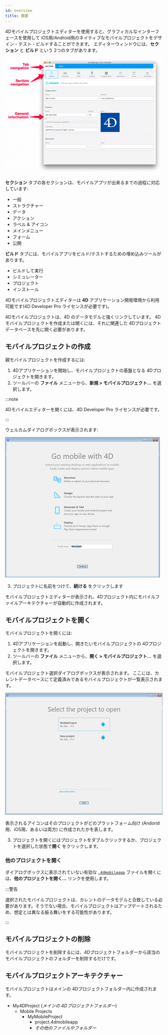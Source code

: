 ```yaml
---
id: overview
title: 概要
---
```



4Dモバイルプロジェクトエディターを使用すると、グラフィカルなインターフェースを使用して iOS用/Android用のネイティブなモバイルプロジェクトをデザイン・テスト・ビルドすることができます。 エディターウィンドウには、**セクション** と **ビルド** という 2つのタブがあります。

![General画面](img/General-section-4D-for-iOS.png)

**セクション** タブの各セクションは、モバイルアプリが出来るまでの過程に対応しています:

* 一般
* ストラクチャー
* データ
* アクション
* ラベル & アイコン
* メインメニュー
* フォーム
* 公開

**ビルド** タブには、モバイルアプリをビルド/テストするための埋め込みツールがあります。

* ビルドして実行
* シミュレーター
* プロジェクト
* インストール

4Dモバイルプロジェクトエディターは **4D** アプリケーション開発環境から利用可能です(4D Developer Pro ライセンスが必要です)。

4Dモバイルプロジェクトは、4D のデータモデルと強くリンクしています。 4Dモバイルプロジェクトを作成または開くには、それに関連した 4Dプロジェクトデータベースを先に開く必要があります。


## モバイルプロジェクトの作成

親モバイルプロジェクトを作成するには:

1. 4Dアプリケーションを開始し、モバイルプロジェクトの基盤となる 4Dプロジェクトを開きます。
2. ツールバーの **ファイル** メニューから、**新規 > モバイルプロジェクト...** を選択します。

:::note

4Dモバイルエディターを開くには、4D Developer Pro ライセンスが必要です。

:::

ウェルカムダイアログボックスが表示されます:

![プロジェクト名](img/new-project.png)

3. プロジェクトに名前をつけて、**続ける** をクリックします

モバイルプロジェクトエディターが表示され、4Dプロジェクト内にモバイルファイルアーキテクチャーが自動的に作成されます。

## モバイルプロジェクトを開く

モバイルプロジェクトを開くには:

1. 4Dアプリケーションを起動し、開きたいモバイルプロジェクトの 4Dプロジェクトを開きます。
2. ツールバーの **ファイル** メニューから、**開く > モバイルプロジェクト...** を選択します。

モバイルプロジェクト選択ダイアログボックスが表示されます。 ここには、カレントデータベースにて定義済みであるモバイルプロジェクトが一覧表示されます。

![プロジェクト名](img/select-project.png)

表示されるアイコンはそのプロジェクトがどのプラットフォーム向け (Andorid 用、iOS用、あるいは両方) に作成されたかを表します。

3. プロジェクトを開くにはプロジェクトをダブルクリックするか、プロジェクトを選択した状態で**開く** をクリックします。

### 他のプロジェクトを開く

ダイアログボックスに表示されていない有効な [`.4dmobileapp`](#mobile-project-architecture) ファイルを開くには、**他のプロジェクトを開く...** リンクを使用します。

:::警告

選択されたモバイルプロジェクトは、カレントのデータモデルと合致している必要があります。そうでない場合、モバイルプロジェクトはアップデートされるため、想定とは異なる振る舞いをする可能性があります。

:::

## モバイルプロジェクトの削除

モバイルプロジェクトを削除するには、4Dプロジェクトフォルダーから該当のモバイルプロジェクトのフォルダーを削除するだけです。


## モバイルプロジェクトアーキテクチャー

モバイルプロジェクトはメインの 4Dプロジェクトフォルダー内に作成されます。

- My4DProject (*メインの 4Dプロジェクトフォルダー*)
    + Mobile Projects
        * MyMobileProject
            - project.4dmobileapp
            - *その他のファイルやフォルダー*



